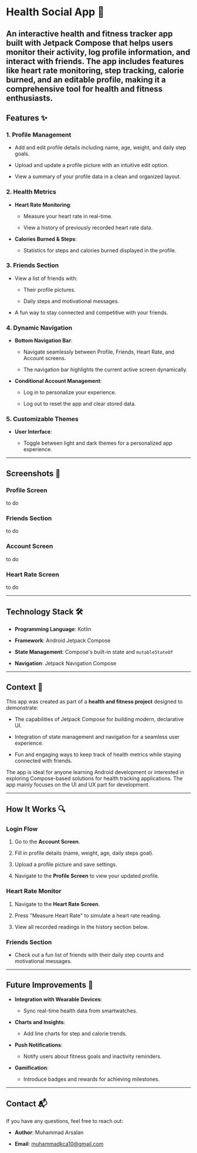 # Health Social App 📱
An interactive health and fitness tracker app built with **Jetpack Compose** that helps users monitor their activity, log profile information, and interact with friends. The app includes features like heart rate monitoring, step tracking, calorie burned, and an editable profile, making it a comprehensive tool for health and fitness enthusiasts.
---



## Features ✨



### **1. Profile Management**

- Add and edit profile details including name, age, weight, and daily step goals.

- Upload and update a profile picture with an intuitive edit option.

- View a summary of your profile data in a clean and organized layout.



### **2. Health Metrics**

- **Heart Rate Monitoring**:

  - Measure your heart rate in real-time.

  - View a history of previously recorded heart rate data.

- **Calories Burned & Steps**:

  - Statistics for steps and calories burned displayed in the profile.



### **3. Friends Section**

- View a list of friends with:

  - Their profile pictures.

  - Daily steps and motivational messages.

- A fun way to stay connected and competitive with your friends.



### **4. Dynamic Navigation**

- **Bottom Navigation Bar**:

  - Navigate seamlessly between Profile, Friends, Heart Rate, and Account screens.

  - The navigation bar highlights the current active screen dynamically.

- **Conditional Account Management**:

  - Log in to personalize your experience.

  - Log out to reset the app and clear stored data.



### **5. Customizable Themes**

- **User Interface**:

  - Toggle between light and dark themes for a personalized app experience.



---

## Screenshots 📸

### Profile Screen

to do



### Friends Section

to do



### Account Screen

to do


### Heart Rate Screen

to do


---

## Technology Stack 🛠️

- **Programming Language**: Kotlin

- **Framework**: Android Jetpack Compose

- **State Management**: Compose's built-in state and `mutableStateOf`

- **Navigation**: Jetpack Navigation Compose



---

## Context 📖

This app was created as part of a **health and fitness project** designed to demonstrate:

- The capabilities of Jetpack Compose for building modern, declarative UI.

- Integration of state management and navigation for a seamless user experience.

- Fun and engaging ways to keep track of health metrics while staying connected with friends.



The app is ideal for anyone learning Android development or interested in exploring Compose-based solutions for health tracking applications. The app mainly focuses on the UI and UX part for development.



---

## How It Works 🔍



### Login Flow

1. Go to the **Account Screen**.

2. Fill in profile details (name, weight, age, daily steps goal).

3. Upload a profile picture and save settings.

4. Navigate to the **Profile Screen** to view your updated profile.



### Heart Rate Monitor

1. Navigate to the **Heart Rate Screen**.

2. Press "Measure Heart Rate" to simulate a heart rate reading.

3. View all recorded readings in the history section below.



### Friends Section

- Check out a fun list of friends with their daily step counts and motivational messages.



---



## Future Improvements 🚀

- **Integration with Wearable Devices**:

  - Sync real-time health data from smartwatches.

- **Charts and Insights**:

  - Add line charts for step and calorie trends.

- **Push Notifications**:

  - Notify users about fitness goals and inactivity reminders.

- **Gamification**:

  - Introduce badges and rewards for achieving milestones.



---

## Contact 📬

If you have any questions, feel free to reach out:

- **Author**: Muhammad Arsalan

- **Email**: muhammadkca10@gmail.com
